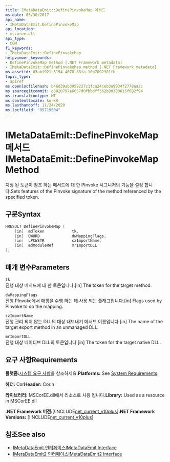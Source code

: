 ```yaml
---
title: IMetaDataEmit::DefinePinvokeMap 메서드
ms.date: 03/30/2017
api_name:
- IMetaDataEmit.DefinePinvokeMap
api_location:
- mscoree.dll
api_type:
- COM
f1_keywords:
- IMetaDataEmit::DefinePinvokeMap
helpviewer_keywords:
- DefinePinvokeMap method [.NET Framework metadata]
- IMetaDataEmit::DefinePinvokeMap method [.NET Framework metadata]
ms.assetid: 03abf921-5154-4070-88fa-10b7092901fb
topic_type:
- apiref
ms.openlocfilehash: b46d39ab3958227c1fca24ceb3a9934f2778aa2c
ms.sourcegitcommit: d8020797a6657d0fbbdff362b80300815f682f94
ms.translationtype: MT
ms.contentlocale: ko-KR
ms.lasthandoff: 11/24/2020
ms.locfileid: "95719504"
---
```

# <a name="imetadataemitdefinepinvokemap-method"></a><span data-ttu-id="6e500-102">IMetaDataEmit::DefinePinvokeMap 메서드</span><span class="sxs-lookup"><span data-stu-id="6e500-102">IMetaDataEmit::DefinePinvokeMap Method</span></span>

<span data-ttu-id="6e500-103">지정 된 토큰이 참조 하는 메서드에 대 한 PInvoke 시그니처의 기능을 설정 합니다.</span><span class="sxs-lookup"><span data-stu-id="6e500-103">Sets features of the PInvoke signature of the method referenced by the specified token.</span></span>  
  
## <a name="syntax"></a><span data-ttu-id="6e500-104">구문</span><span class="sxs-lookup"><span data-stu-id="6e500-104">Syntax</span></span>  
  
```cpp  
HRESULT DefinePinvokeMap (
    [in]  mdToken            tk,
    [in]  DWORD              dwMappingFlags,
    [in]  LPCWSTR            szImportName,
    [in]  mdModuleRef        mrImportDLL
);  
```  
  
## <a name="parameters"></a><span data-ttu-id="6e500-105">매개 변수</span><span class="sxs-lookup"><span data-stu-id="6e500-105">Parameters</span></span>  

 `tk`  
 <span data-ttu-id="6e500-106">진행 대상 메서드에 대 한 토큰입니다.</span><span class="sxs-lookup"><span data-stu-id="6e500-106">[in] The token for the target method.</span></span>  
  
 `dwMappingFlags`  
 <span data-ttu-id="6e500-107">진행 PInvoke에서 매핑을 수행 하는 데 사용 되는 플래그입니다.</span><span class="sxs-lookup"><span data-stu-id="6e500-107">[in] Flags used by PInvoke to do the mapping.</span></span>  
  
 `szImportName`  
 <span data-ttu-id="6e500-108">진행 관리 되지 않는 DLL의 대상 내보내기 메서드 이름입니다.</span><span class="sxs-lookup"><span data-stu-id="6e500-108">[in] The name of the target export method in an unmanaged DLL.</span></span>  
  
 `mrImportDLL`  
 <span data-ttu-id="6e500-109">진행 대상 네이티브 DLL의 토큰입니다.</span><span class="sxs-lookup"><span data-stu-id="6e500-109">[in] The token for the target native DLL.</span></span>  
  
## <a name="requirements"></a><span data-ttu-id="6e500-110">요구 사항</span><span class="sxs-lookup"><span data-stu-id="6e500-110">Requirements</span></span>  

 <span data-ttu-id="6e500-111">**플랫폼:**[시스템 요구 사항](../../get-started/system-requirements.md)을 참조하세요.</span><span class="sxs-lookup"><span data-stu-id="6e500-111">**Platforms:** See [System Requirements](../../get-started/system-requirements.md).</span></span>  
  
 <span data-ttu-id="6e500-112">**헤더:** Cor</span><span class="sxs-lookup"><span data-stu-id="6e500-112">**Header:** Cor.h</span></span>  
  
 <span data-ttu-id="6e500-113">**라이브러리:** MSCorEE.dll에서 리소스로 사용 됩니다.</span><span class="sxs-lookup"><span data-stu-id="6e500-113">**Library:** Used as a resource in MSCorEE.dll</span></span>  
  
 <span data-ttu-id="6e500-114">**.NET Framework 버전:**[!INCLUDE[net_current_v10plus](../../../../includes/net-current-v10plus-md.md)]</span><span class="sxs-lookup"><span data-stu-id="6e500-114">**.NET Framework Versions:** [!INCLUDE[net_current_v10plus](../../../../includes/net-current-v10plus-md.md)]</span></span>  
  
## <a name="see-also"></a><span data-ttu-id="6e500-115">참조</span><span class="sxs-lookup"><span data-stu-id="6e500-115">See also</span></span>

- [<span data-ttu-id="6e500-116">IMetaDataEmit 인터페이스</span><span class="sxs-lookup"><span data-stu-id="6e500-116">IMetaDataEmit Interface</span></span>](imetadataemit-interface.md)
- [<span data-ttu-id="6e500-117">IMetaDataEmit2 인터페이스</span><span class="sxs-lookup"><span data-stu-id="6e500-117">IMetaDataEmit2 Interface</span></span>](imetadataemit2-interface.md)
